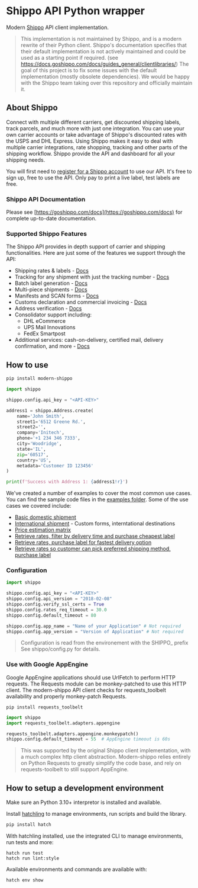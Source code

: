 # Shippo API Python wrapper

Modern [Shippo](https://goshippo.com) API client implementation.

> This implementation is not maintained by Shippo, and is a modern rewrite of their Python client.
> Shippo's documentation specifies that their default implementation is not actively maintained and could be
> used as a starting point if required. (see https://docs.goshippo.com/docs/guides_general/clientlibraries/)
> The goal of this project is to fix some issues with the default implementation (mostly obsolete dependencies).
> We would be happy with the Shippo team taking over this repository and officially maintain it.


## About Shippo

Connect with multiple different carriers, get discounted shipping labels, track parcels, and much more with just one integration.
You can use your own carrier accounts or take advantage of Shippo's discounted rates with the USPS and DHL Express.
Using Shippo makes it easy to deal with multiple carrier integrations, rate shopping, tracking and other parts of the shipping workflow.
Shippo provide the API and dashboard for all your shipping needs.

You will first need to [register for a Shippo account](https://goshippo.com/) to use our API. It's free to sign up, free to use the API. Only pay to print a live label, test labels are free.

### Shippo API Documentation

Please see [https://goshippo.com/docs](https://goshippo.com/docs) for complete up-to-date documentation.

### Supported Shippo Features

The Shippo API provides in depth support of carrier and shipping functionalities. Here are just some of the features we support through the API:

- Shipping rates & labels - [Docs](https://goshippo.com/docs/first-shipment)
- Tracking for any shipment with just the tracking number - [Docs](https://goshippo.com/docs/tracking)
- Batch label generation - [Docs](https://goshippo.com/docs/batch)
- Multi-piece shipments - [Docs](https://goshippo.com/docs/multipiece)
- Manifests and SCAN forms - [Docs](https://goshippo.com/docs/manifests)
- Customs declaration and commercial invoicing - [Docs](https://goshippo.com/docs/international)
- Address verification - [Docs](https://goshippo.com/docs/address-validation)
- Consolidator support including:
  - DHL eCommerce
  - UPS Mail Innovations
  - FedEx Smartpost
- Additional services: cash-on-delivery, certified mail, delivery confirmation, and more - [Docs](https://goshippo.com/docs/reference#shipment-extras)


## How to use

```bash
pip install modern-shippo
```

```python
import shippo

shippo.config.api_key = "<API-KEY>"

address1 = shippo.Address.create(
    name='John Smith',
    street1='6512 Greene Rd.',
    street2='',
    company='Initech',
    phone='+1 234 346 7333',
    city='Woodridge',
    state='IL',
    zip='60517',
    country='US',
    metadata='Customer ID 123456'
)

print(f'Success with Address 1: {address1!r}')
```

We've created a number of examples to cover the most common use cases. You can find the sample code files in the [examples folder](https://github.com/prosehair/modern-shippo-python-client/tree/main/examples).
Some of the use cases we covered include:

- [Basic domestic shipment](https://github.com/prosehair/modern-shippo-python-client/tree/main/examples/basic-shipment.py)
- [International shipment](https://github.com/prosehair/modern-shippo-python-client/tree/main/examples/international-shipment.py) - Custom forms, interntational destinations
- [Price estimation matrix](https://github.com/prosehair/modern-shippo-python-client/tree/main/examples/estimate-shipping-prices.py)
- [Retrieve rates, filter by delivery time and purchase cheapest label](https://github.com/prosehair/modern-shippo-python-client/tree/main/examples/filter-by-delivery-time.py)
- [Retrieve rates, purchase label for fastest delivery option](https://github.com/prosehair/modern-shippo-python-client/tree/main/examples/purchase-fastest-service.py)
- [Retrieve rates so customer can pick preferred shipping method, purchase label](https://github.com/prosehair/modern-shippo-python-client/tree/main/examples/get-rates-to-show-customer.py)


### Configuration

```python
import shippo

shippo.config.api_key = "<API-KEY>"
shippo.config.api_version = "2018-02-08"
shippo.config.verify_ssl_certs = True
shippo.config.rates_req_timeout = 30.0
shippo.config.default_timeout = 80

shippo.config.app_name = "Name of your Application" # Not required
shippo.config.app_version = "Version of Application" # Not required
```

> Configuration is read from the environement with the SHIPPO_ prefix
> See shippo/config.py for details.

### Use with Google AppEngine

Google AppEngine applications should use UrlFetch to perform HTTP requests.
The Requests module can be monkey-patched to use this HTTP client.
The modern-shippo API client checks for requests_toolbelt availability and properly monkey-patch Requests.

```shell
pip install requests_toolbelt
```

```python
import shippo
import requests_toolbelt.adapters.appengine

requests_toolbelt.adapters.appengine.monkeypatch()
shippo.config.default_timeout = 55  # AppEngine timeout is 60s
```

> This was supported by the original Shippo client implementation, with a much complex http client abstraction.
> Modern-shippo relies entirely on Python Requests to greatly simplify the code base, and rely on requests-toolbelt
> to still support AppEngine.


## How to setup a development environment

Make sure an Python 3.10+ interpretor is installed and available.

Install [hatchling](https://hatch.pypa.io/) to manage environments, run scripts and build the library.

```bash
pip install hatch
```

With hatchling installed, use the integrated CLI to manage environments, run tests and more:

```shell
hatch run test
hatch run lint:style
```

Available environments and commands are available with:

```shell
hatch env show
```
